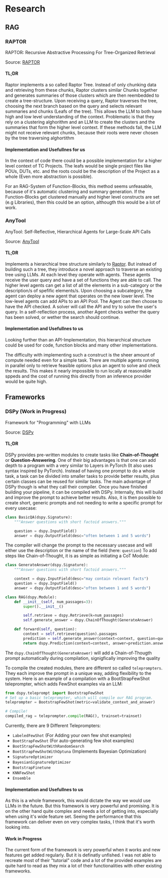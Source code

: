 # Research

## RAG

### RAPTOR
RAPTOR: Recursive Abstractive Processing For Tree-Organized Retrieval

Source: [RAPTOR](https://arxiv.org/pdf/2401.18059.pdf)

#### TL;DR
Raptor implements a so called Raptor Tree. Instead of only chunking data and retrieving from these chunks, Raptor clusters similar Chunks together and generates summaries of those clusters which are then reembedded to create a tree-structure. Upon receiving a query, Raptor traverses the tree, choosing the next branch based on the query and selects relevant summaries and chunks (Leafs of the tree). This allows the LLM to both have high and low level understanding of the context. Problematic is that they rely on a clustering alghorithm and an LLM to create the clusters and the summaries that form the higher level context. If these methods fail, the LLM might not receive relevant chunks, because their roots were never chosen by the tree traversing alghortithm

#### Implementation and Usefullnes for us
In the context of code there could be a possible implementation for a higher level context of TC Projects. The leafs would be single project files like POUs, DUTs, etc. and the roots could be the description of the Project as a whole (Even more abstraction is possible). 

For an RAG-System of Function-Blocks, this method seems unfeasable, because of it's automatic clustering and summary generation. If the Function-Blocks get clustered manually and higher level constructs are set (e.g Libraries), then this could be an option, althougth this would be a lot of work. 

### AnyTool
AnyTool: Self-Reflective, Hierarchical Agents for Large-Scale API Calls

Source: [AnyTool](https://arxiv.org/pdf/2402.04253.pdf)

#### TL;DR
Implements a hierarchical tree structure similarly to [Raptor](#raptor). But instead of building such a tree, they introduce a novel approach to traverse an existing tree using LLMs. At each level they operate with agents. These agents receive the user query and have a set of functions they are able to call. The higher level agents can get a list of all the elements in a sub-category or the description/s of spefific elements/s. Upon choosing a subcategory, the agent can deploy a new agent that operates on the new lower level. The low-level agents can add APIs to an API Pool. The Agent can then choose to have the API checked. A solver will call the API and try to solve the user's query. In a self-reflection process, another Agent checks wether the query has been solved, or wether the search should continue.

#### Implementation and Usefullnes to us
Looking further than an API-Implementation, this hierarchical structure could be used for code, function blocks and many other implementations.

The difficulty with implementing such a construct is the sheer amount of compute needed even for a simple task. There are multiple agents running in parallel only to retrieve feasible options plus an agent to solve and check the results. This makes it nearly impossible to run locally at reasonable sppeds and the cost of running this directly from an inference provider would be quite high.

## Frameworks

### DSPy (Work in Progress)
Framework for "Programming" with LLMs

Source: [DSPy](https://dspy-docs.vercel.app/)

#### TL;DR
DSPy provides pre-written modules to create tasks like **Chain-of-Thought** or **Question-Answering**. One of their big advantages is that one can add depth to a program with a very similar to Layers in PyTorch (It also uses syntax inspired by PyTorch). Instead of having one prompt to do a whole task, a task can be divided into smaller tasks to provide better results, plus certain classes can be reused for similar tasks. The main advantage of DSPy though is what they call their compiler. Once you have finished building your pipeline, it can be compiled with DSPy. Internally, this will build and improve the prompt to achieve better results. Also, it is then possible to create short, generic prompts and not needing to write a specific prompt for every usecase:
```python
class BasicQA(dspy.Signature):
    """Answer questions with short factoid answers."""

    question = dspy.InputField()
    answer = dspy.OutputField(desc="often between 1 and 5 words")
```
The compiler will change the prompt to the necessary usecase and will either use the description or the name of the field (here: `question`)
To add steps like Chain-of-Thought, it is as simple as initiating a CoT Module:
```python
class GenerateAnswer(dspy.Signature):
    """Answer questions with short factoid answers."""

    context = dspy.InputField(desc="may contain relevant facts")
    question = dspy.InputField()
    answer = dspy.OutputField(desc="often between 1 and 5 words")

class RAG(dspy.Module):
    def __init__(self, num_passages=3):
        super().__init__()

        self.retrieve = dspy.Retrieve(k=num_passages)
        self.generate_answer = dspy.ChainOfThought(GenerateAnswer)

    def forward(self, question):
        context = self.retrieve(question).passages
        prediction = self.generate_answer(context=context, question=question)
        return dspy.Prediction(context=context, answer=prediction.answer)
```
The `dspy.ChainOfThought(GenerateAnswer)` will add a Chain-of-Thougth prompt automatically during compilation, signigfically improving the quality

To compile the created modules, there are different so called `teleprompters`. They each improve the prompt in a unique way, adding flexibility to the system. Here is an example of a compilation with a BootStrapFewShot teleprompter, which adds FewShot examples via an LLM:
```python
from dspy.teleprompt import BootstrapFewShot
# Set up a basic teleprompter, which will compile our RAG program.
teleprompter = BootstrapFewShot(metric=validate_context_and_answer)

# Compile!
compiled_rag = teleprompter.compile(RAG(), trainset=trainset)
```
Currently, there are 9 Different Teleprompters:

* `LabeledFewShot` (For Adding your own few shot examples)
* `BootStrapFewShot` (For auto-generating few shot examples)
* `BootStrapFewShotWithRandomSearch` 
* `BootStrapFewShotWithOptuna` (Implements Bayesian Optimization)
* `SignatureOptimizer`
* `BayesianSignatureOptimizer`
* `BootstrapFinetune`
* `KNNFewShot`
* `Ensemble`

#### Implementation and Usefullnes to us
As this is a whole framework, this would dictate the way we would use LLMs in the future. But this framework is very powerful and promising. It is on the other hand quite complex and needs a lot of getting into, especially when using it's wide feature set. Seeing the performance that this framework can deliver even on very complex tasks, I think that it's worth looking into.

#### Work in Progress
The current form of the framework is very powerful when it works and new features get added regularly. But it is definatly unfished. I was not able to recreate most of their "tutorial" code and a lot of the provided examples are quite hard to read as they mix a lot of their functionalities with other existing frameworks. 